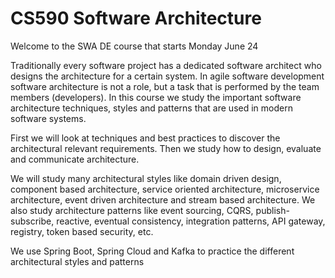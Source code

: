 # CS590 Software Architecture

Welcome to the SWA DE course that starts Monday June 24

Traditionally every software project has a dedicated software architect who designs the architecture for a certain system. In agile software development software architecture is not a role, but a task that is performed by the team members (developers).  In this course we study the important software architecture techniques, styles and patterns that are used in modern software systems.

First we will look at techniques and best practices to discover the architectural relevant requirements. Then we study how to design, evaluate and communicate architecture.

We will study many architectural styles like domain driven design, component based architecture, service oriented architecture, microservice architecture, event driven architecture and stream based architecture. We also study architecture patterns like event sourcing, CQRS, publish-subscribe, reactive, eventual consistency, integration patterns, API gateway, registry, token based security, etc.

We use Spring Boot, Spring Cloud and Kafka to practice the different architectural styles and patterns
